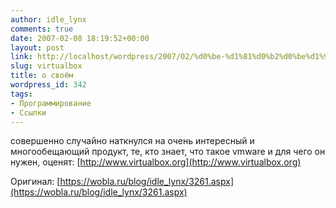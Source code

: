 ```yaml
---
author: idle_lynx
comments: true
date: 2007-02-08 18:19:52+00:00
layout: post
link: http://localhost/wordpress/2007/02/%d0%be-%d1%81%d0%b2%d0%be%d1%91%d0%bc/
slug: virtualbox
title: о своём
wordpress_id: 342
tags:
- Программирование
- Ссылки
---
```


совершенно случайно наткнулся на очень интересный и многообещающий продукт, те, кто знает, что такое vmware и для чего он нужен, оценят: [http://www.virtualbox.org](http://www.virtualbox.org)

Оригинал: [https://wobla.ru/blog/idle_lynx/3261.aspx](https://wobla.ru/blog/idle_lynx/3261.aspx)
